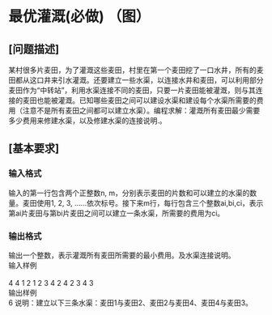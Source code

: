 # 最优灌溉(必做) （图）
## [问题描述]
   某村很多片麦田，为了灌溉这些麦田，村里在第一个麦田挖了一口水井，所有的麦田都从这口井来引水灌溉。还要建立一些水渠，以连接水井和麦田，可以利用部分麦田作为“中转站”，利用水渠连接不同的麦田，只要一片麦田能被灌溉，则与其连接的麦田也能被灌溉。已知哪些麦田之间可以建设水渠和建设每个水渠所需要的费用（注意不是所有麦田之间都可以建立水渠）。编程求解：灌溉所有麦田最少需要多少费用来修建水渠，以及修建水渠的连接说明.。<br>  
## [基本要求]
### 输入格式    
输入的第一行包含两个正整数n, m，分别表示麦田的片数和可以建立的水渠的数量。麦田使用1, 2, 3, ……依次标号。接下来m行，每行包含三个整数ai,bi,ci，表示第ai片麦田与第bi片麦田之间可以建立一条水渠，所需要的费用为ci。<br>
### 输出格式 
输出一个整数，表示灌溉所有麦田所需要的最小费用。及水渠连接说明。<br>
输入样例<br>  
4 4
1 2 1 
2 3 4
2 4 2
3 4 3  
输出样例<br>
6  说明：建立以下三条水渠：麦田1与麦田2、麦田2与麦田4、麦田4与麦田3。
